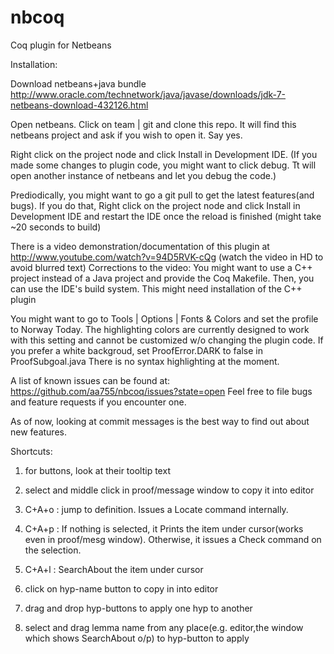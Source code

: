 nbcoq
=====

Coq plugin for Netbeans

Installation:


Download netbeans+java bundle
http://www.oracle.com/technetwork/java/javase/downloads/jdk-7-netbeans-download-432126.html

Open netbeans. Click on team | git and clone this repo.
It will find this netbeans project and ask if you wish to open it.
Say yes.


Right click on the project node and click Install in Development IDE.
(If you made some changes to plugin code, you might want to click debug. Tt will open another instance of netbeans
and let you debug the code.)


Prediodically, you might want to go a git pull to get the latest features(and bugs).
If you do that, Right click on the project node and click Install in Development IDE and restart the IDE
once the reload is finished (might take ~20 seconds to build)


There is a video demonstration/documentation of this plugin at 
http://www.youtube.com/watch?v=94D5RVK-cQg
(watch the video in HD to avoid blurred text)
Corrections to the video: 
You might want to use a C++ project instead of a Java project and provide the Coq Makefile.
Then, you can use the IDE's build system. This might need installation 
of the C++ plugin

You might want to go to Tools | Options | Fonts & Colors and set the profile to Norway Today.
The highlighting colors are currently designed to work with this setting
and cannot be customized w/o changing the plugin code.
If you prefer a white backgroud, set ProofError.DARK to false in ProofSubgoal.java
There is no syntax highlighting at the moment.


A list of known issues can be found at:
https://github.com/aa755/nbcoq/issues?state=open
Feel free to file bugs and feature requests if you encounter one.

As of now, looking at commit messages is the best way to find out about new features.

Shortcuts:

1) for buttons, look at their tooltip text

2) select and middle click in proof/message window to copy it into editor

3) C+A+o : jump to definition. Issues a Locate command internally.

4) C+A+p : If nothing is selected, it Prints the item under cursor(works even in proof/mesg window). Otherwise, it issues a Check command on the selection.

5) C+A+l : SearchAbout the item under cursor

6) click on hyp-name button to copy in into editor

7) drag and drop hyp-buttons to apply one hyp to another

8) select and drag lemma name from any place(e.g. editor,the window which shows SearchAbout o/p) to hyp-button to apply
